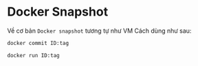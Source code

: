 # Docker Snapshot
Về cơ bản `Docker snapshot` tương tự như VM
Cách dùng như sau:
```sh
docker commit ID:tag
```
```sh
docker run ID:tag
```
